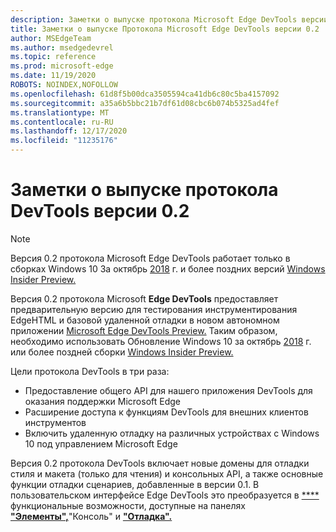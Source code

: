 ```yaml
---
description: Заметки о выпуске протокола Microsoft Edge DevTools версии 0.2
title: Заметки о выпуске Протокола Microsoft Edge DevTools версии 0.2
author: MSEdgeTeam
ms.author: msedgedevrel
ms.topic: reference
ms.prod: microsoft-edge
ms.date: 11/19/2020
ROBOTS: NOINDEX,NOFOLLOW
ms.openlocfilehash: 61d8f5b00dca3505594ca41db6c80c5ba4157092
ms.sourcegitcommit: a35a6b5bbc21b7df61d08cbc6b074b5325ad4fef
ms.translationtype: MT
ms.contentlocale: ru-RU
ms.lasthandoff: 12/17/2020
ms.locfileid: "11235176"
---
```

# Заметки о выпуске протокола DevTools версии 0.2

> [!NOTE]
> Версия 0.2 протокола Microsoft Edge DevTools работает только в сборках Windows 10 За октябрь [2018](/windows/uwp/whats-new/windows-10-build-17763) г. и более поздних версий [Windows Insider Preview.](https://insider.windows.com/getting-started/)

Версия 0.2 протокола Microsoft **Edge DevTools** предоставляет предварительную версию для тестирования инструментирования EdgeHTML и базовой удаленной отладки в новом автономном приложении [Microsoft Edge DevTools Preview.](https://www.microsoft.com/store/p/microsoft-edge-devtools-preview/9mzbfrmz0mnj?activetab=pivot%3aoverviewtab) Таким образом, необходимо использовать Обновление Windows 10 за октябрь [2018](/windows/uwp/whats-new/windows-10-build-17763) г. или более поздней сборки [Windows Insider Preview.](https://insider.windows.com/getting-started/)

Цели протокола DevTools в три раза:

 - Предоставление общего API для нашего приложения DevTools для оказания поддержки Microsoft Edge
 - Расширение доступа к функциям DevTools для внешних клиентов инструментов
 - Включить удаленную отладку на различных устройствах с Windows 10 под управлением Microsoft Edge 

Версия 0.2 протокола DevTools включает новые домены для отладки стиля и макета (только для чтения) и консольных API, а также основные функции отладки сценариев, добавленные в версии 0.1. В пользовательском интерфейсе Edge DevTools это преобразуется в [****](../../devtools-guide/console.md) функциональные возможности, доступные на панелях [**"Элементы",**](../../devtools-guide/elements.md)"Консоль" и [**"Отладка".**](../../devtools-guide/debugger.md)

